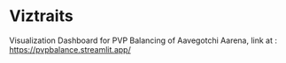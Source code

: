 # Viztraits

Visualization Dashboard for PVP Balancing of Aavegotchi Aarena, link at : https://pvpbalance.streamlit.app/
